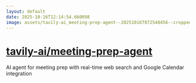 ```yaml
---
layout: default
date: 2025-10-16T12:14:54.660098
image: assets/tavily-ai_meeting-prep-agent--20251016T072548456--cropped.png
---
```


# [tavily-ai/meeting-prep-agent](https://github.com/tavily-ai/meeting-prep-agent)

AI agent for meeting prep with real-time web search and Google Calendar integration
